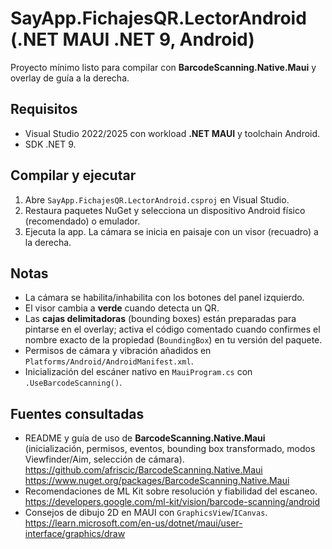
# SayApp.FichajesQR.LectorAndroid (.NET MAUI .NET 9, Android)

Proyecto mínimo listo para compilar con **BarcodeScanning.Native.Maui** y overlay de guía a la derecha.

## Requisitos
- Visual Studio 2022/2025 con workload **.NET MAUI** y toolchain Android.
- SDK .NET 9.

## Compilar y ejecutar
1. Abre `SayApp.FichajesQR.LectorAndroid.csproj` en Visual Studio.
2. Restaura paquetes NuGet y selecciona un dispositivo Android físico (recomendado) o emulador.
3. Ejecuta la app. La cámara se inicia en paisaje con un visor (recuadro) a la derecha.

## Notas
- La cámara se habilita/inhabilita con los botones del panel izquierdo.
- El visor cambia a **verde** cuando detecta un QR.
- Las **cajas delimitadoras** (bounding boxes) están preparadas para pintarse en el overlay; activa el código comentado cuando confirmes el nombre exacto de la propiedad (`BoundingBox`) en tu versión del paquete.
- Permisos de cámara y vibración añadidos en `Platforms/Android/AndroidManifest.xml`.
- Inicialización del escáner nativo en `MauiProgram.cs` con `.UseBarcodeScanning()`.

## Fuentes consultadas
- README y guía de uso de **BarcodeScanning.Native.Maui** (inicialización, permisos, eventos, bounding box transformado, modos Viewfinder/Aim, selección de cámara).  
  https://github.com/afriscic/BarcodeScanning.Native.Maui  
  https://www.nuget.org/packages/BarcodeScanning.Native.Maui
- Recomendaciones de ML Kit sobre resolución y fiabilidad del escaneo.  
  https://developers.google.com/ml-kit/vision/barcode-scanning/android
- Consejos de dibujo 2D en MAUI con `GraphicsView`/`ICanvas`.  
  https://learn.microsoft.com/en-us/dotnet/maui/user-interface/graphics/draw

